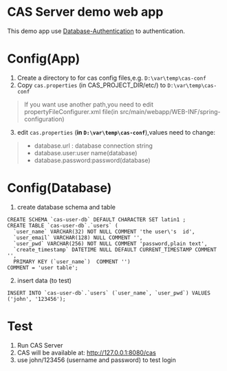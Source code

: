 # CAS Server demo web app
This demo app use [Database-Authentication](https://apereo.github.io/cas/4.2.x/installation/Database-Authentication.html) to authentication. 

#  Config(App)
1. Create a directory to for cas config files,e.g. `D:\var\temp\cas-conf`
2. Copy `cas.properties` (in CAS_PROJECT_DIR/etc/) to `D:\var\temp\cas-conf`
> If you want use another path,you need to edit propertyFileConfigurer.xml file(in src/main/webapp/WEB-INF/spring-configuration)

3. edit `cas.properties` (**in `D:\var\temp\cas-conf`**),values need to change:
> - database.url : database connection string
> - database.user:user name(database)
> - database.password:password(database)


# Config(Database)
1. create database  schema and table
```
CREATE SCHEMA `cas-user-db` DEFAULT CHARACTER SET latin1 ;
CREATE TABLE `cas-user-db`.`users` (
  `user_name` VARCHAR(32) NOT NULL COMMENT 'the user\'s  id',
  `user_email` VARCHAR(128) NULL COMMENT '',
  `user_pwd` VARCHAR(256) NOT NULL COMMENT 'password,plain text',
  `create_timestamp` DATETIME NULL DEFAULT CURRENT_TIMESTAMP COMMENT '',
  PRIMARY KEY (`user_name`)  COMMENT '')
COMMENT = 'user table';
```
2. insert data (to test)
```
INSERT INTO `cas-user-db`.`users` (`user_name`, `user_pwd`) VALUES ('john', '123456');
```

# Test
1. Run CAS Server
2. CAS will be available at: http://127.0.0.1:8080/cas 
3. use john/123456 (username and password) to test login